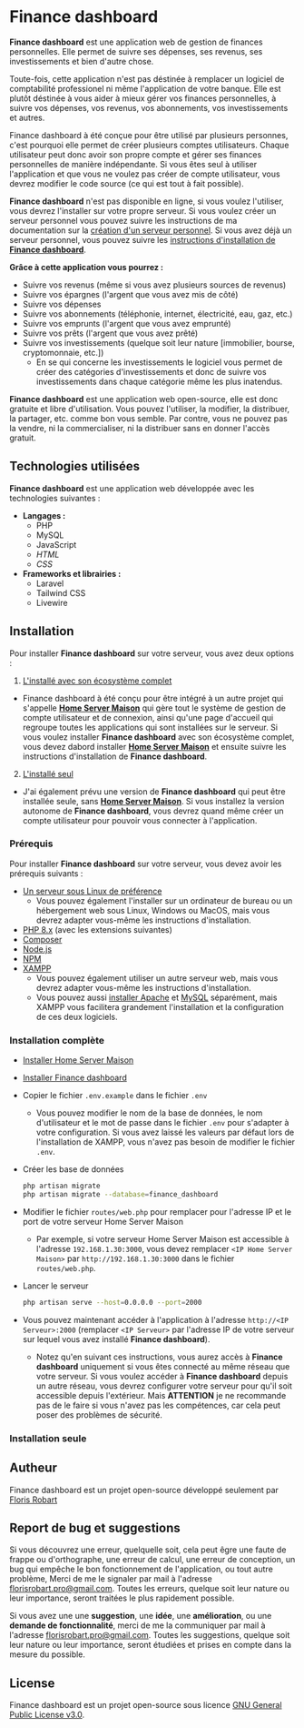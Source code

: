 # Finance dashboard

**Finance dashboard** est une application web de gestion de finances personnelles. Elle permet de suivre ses dépenses, ses revenus, ses investissements et bien d'autre chose.

Toute-fois, cette application n'est pas déstinée à remplacer un logiciel de comptabilité professionel ni même l'application de votre banque. Elle est plutôt déstinée à vous aider à mieux gérer vos finances personnelles, à suivre vos dépenses, vos revenus, vos abonnements, vos investissements et autres.

Finance dashboard à été conçue pour être utilisé par plusieurs personnes, c'est pourquoi elle permet de créer plusieurs comptes utilisateurs. Chaque utilisateur peut donc avoir son propre compte et gérer ses finances personnelles de manière indépendante. Si vous êtes seul à utiliser l'application et que vous ne voulez pas créer de compte utilisateur, vous devrez modifier le code source (ce qui est tout à fait possible).

**Finance dashboard** n'est pas disponible en ligne, si vous voulez l'utiliser, vous devrez l'installer sur votre propre serveur. Si vous voulez créer un serveur personnel vous pouvez suivre les instructions de ma documentation sur la [création d'un serveur personnel](https://florobart.github.io/Documentations/src/doc_creation_serveur_local.html). Si vous avez déjà un serveur personnel, vous pouvez suivre les [instructions d'installation de **Finance dashboard**](#installation).

**Grâce à cette application vous pourrez :**

- Suivre vos revenus (même si vous avez plusieurs sources de revenus)
- Suivre vos épargnes (l'argent que vous avez mis de côté)
- Suivre vos dépenses
- Suivre vos abonnements (téléphonie, internet, électricité, eau, gaz, etc.)
- Suivre vos emprunts (l'argent que vous avez emprunté)
- Suivre vos prêts (l'argent que vous avez prêté)
- Suivre vos investissements (quelque soit leur nature [immobilier, bourse, cryptomonnaie, etc.])
  - En se qui concerne les investissements le logiciel vous permet de créer des catégories d'investissements et donc de suivre vos investissements dans chaque catégorie même les plus inatendus.

**Finance dashboard** est une application web open-source, elle est donc gratuite et libre d'utilisation. Vous pouvez l'utiliser, la modifier, la distribuer, la partager, etc. comme bon vous semble. Par contre, vous ne pouvez pas la vendre, ni la commercialiser, ni la distribuer sans en donner l'accès gratuit.

## Technologies utilisées

**Finance dashboard** est une application web développée avec les technologies suivantes :

- **Langages :**
  - PHP
  - MySQL
  - JavaScript
  - *HTML*
  - *CSS*
- **Frameworks et librairies :**
  - Laravel
  - Tailwind CSS
  - Livewire

## Installation

Pour installer **Finance dashboard** sur votre serveur, vous avez deux options :

1. [L'installé avec son écosystème complet](#installation-complète)
  - Finance dashboard à été conçu pour être intégré à un autre projet qui s'appelle **[Home Server Maison](https://github.com/FloRobart/HomeServerMaison)** qui gère tout le système de gestion de compte utilisateur et de connexion, ainsi qu'une page d'accueil qui regroupe toutes les applications qui sont installées sur le serveur. Si vous voulez installer **Finance dashboard** avec son écosystème complet, vous devez dabord installer **[Home Server Maison](https://github.com/FloRobart/HomeServerMaison)** et ensuite suivre les instructions d'installation de **Finance dashboard**.
2. [L'installé seul](#installation-seule)
  - J'ai également prévu une version de **Finance dashboard** qui peut être installée seule, sans **[Home Server Maison](https://github.com/FloRobart/HomeServerMaison)**. Si vous installez la version autonome de **Finance dashboard**, vous devrez quand même créer un compte utilisateur pour pouvoir vous connecter à l'application.

### Prérequis

Pour installer **Finance dashboard** sur votre serveur, vous devez avoir les prérequis suivants :

- [Un serveur sous Linux de préférence](https://florobart.github.io/Documentations/src/doc_creation_serveur_local.html)
  - Vous pouvez également l'installer sur un ordinateur de bureau ou un hébergement web sous Linux, Windows ou MacOS, mais vous devrez adapter vous-même les instructions d'installation.
- [PHP 8.x](https://florobart.github.io/Documentations/src/doc_developpement_web.html#php) (avec les extensions suivantes)
- [Composer](https://florobart.github.io/Documentations/src/doc_developpement_web.html#composer)
- [Node.js](https://florobart.github.io/Documentations/src/doc_developpement_web.html#installation-de-nodejs---linux)
- [NPM](https://florobart.github.io/Documentations/src/doc_developpement_web.html#installation-de-npm---linux)
- [XAMPP](https://florobart.github.io/Documentations/src/doc_developpement_web.html#xampp)
  - Vous pouvez également utiliser un autre serveur web, mais vous devrez adapter vous-même les instructions d'installation.
  - Vous pouvez aussi [installer Apache](https://florobart.github.io/Documentations/src/doc_developpement_web.html#apache) et [MySQL](https://florobart.github.io/Documentations/src/doc_developpement_web.html#mysql) séparément, mais XAMPP vous facilitera grandement l'installation et la configuration de ces deux logiciels.

### Installation complète

- [Installer Home Server Maison]()
- [Installer Finance dashboard]()
- Copier le fichier `.env.example` dans le fichier `.env`
  - Vous pouvez modifier le nom de la base de données, le nom d'utilisateur et le mot de passe dans le fichier `.env` pour s'adapter à votre configuration. Si vous avez laissé les valeurs par défaut lors de l'installation de XAMPP, vous n'avez pas besoin de modifier le fichier `.env`.
- Créer les base de données

  ```bash
  php artisan migrate
  php artisan migrate --database=finance_dashboard
  ```

- Modifier le fichier `routes/web.php` pour remplacer <IP Home Server Maison> pour l'adresse IP et le port de votre serveur Home Server Maison
  - Par exemple, si votre serveur Home Server Maison est accessible à l'adresse `192.168.1.30:3000`, vous devez remplacer `<IP Home Server Maison>` par `http://192.168.1.30:3000` dans le fichier `routes/web.php`.

- Lancer le serveur

  ```bash
  php artisan serve --host=0.0.0.0 --port=2000
  ```

- Vous pouvez maintenant accéder à l'application à l'adresse `http://<IP Serveur>:2000` (remplacer `<IP Serveur>` par l'adresse IP de votre serveur sur lequel vous avez installé **Finance dashboard**).
  - Notez qu'en suivant ces instructions, vous aurez accès à **Finance dashboard** uniquement si vous êtes connecté au même réseau que votre serveur. Si vous voulez accéder à **Finance dashboard** depuis un autre réseau, vous devrez configurer votre serveur pour qu'il soit accessible depuis l'extérieur. Mais **ATTENTION** je ne recommande pas de le faire si vous n'avez pas les compétences, car cela peut poser des problèmes de sécurité.

### Installation seule

## Autheur

Finance dashboard est un projet open-source développé seulement par [Floris Robart](https://florobart.github.io/)

## Report de bug et suggestions

Si vous découvrez une erreur, quelquelle soit, cela peut êgre une faute de frappe ou d'orthographe, une erreur de calcul, une erreur de conception, un bug qui empêche le bon fonctionnement de l'application, ou tout autre problème, Merci de me le signaler par mail à l'adresse [florisrobart.pro@gmail.com](mailto:florisrobart.pro@gmail.com). Toutes les erreurs, quelque soit leur nature ou leur importance, seront traitées le plus rapidement possible.

Si vous avez une une **suggestion**, une **idée**, une **amélioration**, ou une **demande de fonctionnalité**, merci de me la communiquer par mail à l'adresse [florisrobart.pro@gmail.com](mailto:florisrobart.pro@gmail.com). Toutes les suggestions, quelque soit leur nature ou leur importance, seront étudiées et prises en compte dans la mesure du possible.

## License

Finance dashboard est un projet open-source sous licence [GNU General Public License v3.0](https://opensource.org/licenses/GPL-3.0).
